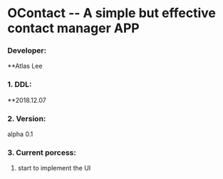 # OContact -- A simple but effective contact manager APP

### Developer:
**Atlas Lee

### 1. DDL: 
**2018.12.07

### 2. Version:
alpha 0.1

### 3. Current porcess:
1. start to implement the UI 


